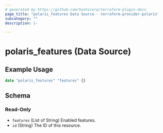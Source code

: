 ```yaml
---
# generated by https://github.com/hashicorp/terraform-plugin-docs
page_title: "polaris_features Data Source - terraform-provider-polaris"
subcategory: ""
description: |-
  
---
```


# polaris_features (Data Source)



## Example Usage

```terraform
data "polaris_features" "features" {}
```

<!-- schema generated by tfplugindocs -->
## Schema

### Read-Only

- `features` (List of String) Enabled features.
- `id` (String) The ID of this resource.


